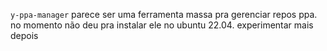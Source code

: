 `y-ppa-manager` parece ser uma ferramenta massa pra gerenciar repos ppa. no momento não deu pra instalar ele no ubuntu 22.04. experimentar mais depois
